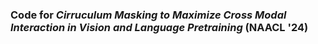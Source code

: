### Code for *Cirruculum Masking to Maximize Cross Modal Interaction in Vision and Language Pretraining* (NAACL '24)

